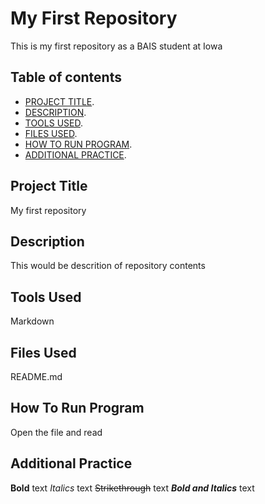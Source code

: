 # My First Repository
This is my first repository as a BAIS student at Iowa

## Table of contents

- [PROJECT TITLE](#Project-Title).
- [DESCRIPTION](#Description).
- [TOOLS USED](#Tools-Used).
- [FILES USED](#filed-used).
- [HOW TO RUN PROGRAM](#How-to-run-program).
- [ADDITIONAL PRACTICE](#additional-practice).

## Project Title
My first repository

## Description
This would be descrition of repository contents

## Tools Used
Markdown

## Files Used
README.md

## How To Run Program
Open the file and read

## Additional Practice
**Bold** text
*Italics* text
~~Strikethrough~~ text
***Bold and Italics*** text


